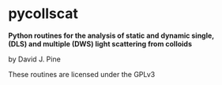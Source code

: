 # pycollscat
**Python routines for the analysis of static and dynamic single,<br/>
(DLS) and multiple (DWS) light scattering from colloids**

by David J. Pine

These routines are licensed under the GPLv3
